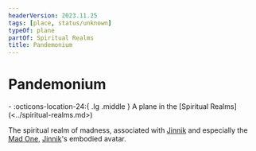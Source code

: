 ```yaml
---
headerVersion: 2023.11.25
tags: [place, status/unknown]
typeOf: plane
partOf: Spiritual Realms
title: Pandemonium
---
```


# Pandemonium
<div class="grid cards ext-narrow-margin ext-one-column" markdown>
-    :octicons-location-24:{ .lg .middle } A plane in the [Spiritual Realms](<../spiritual-realms.md>)  
</div>


The spiritual realm of madness, associated with [Jinnik](<../../../gods/high-gods/jinnik.md>) and especially the [Mad One](<../../../gods/embodied-gods/mad-one.md>), [Jinnik](<../../../gods/high-gods/jinnik.md>)'s embodied avatar. 

